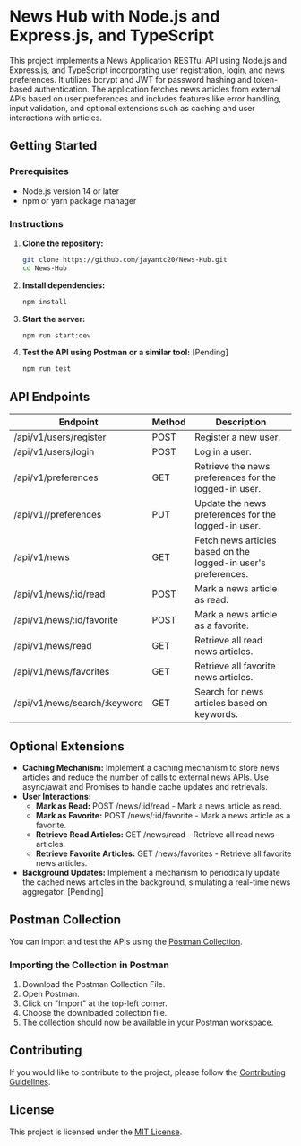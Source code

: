 # News Hub with Node.js and Express.js, and TypeScript

This project implements a News Application RESTful API using Node.js and Express.js, and TypeScript incorporating user registration, login, and news preferences. It utilizes bcrypt and JWT for password hashing and token-based authentication. The application fetches news articles from external APIs based on user preferences and includes features like error handling, input validation, and optional extensions such as caching and user interactions with articles.

## Getting Started

### Prerequisites

- Node.js version 14 or later
- npm or yarn package manager

### Instructions

1. **Clone the repository:**

    ```bash
    git clone https://github.com/jayantc20/News-Hub.git
    cd News-Hub
    ```

2. **Install dependencies:**

    ```bash
    npm install
    ```

3. **Start the server:**

    ```bash
    npm run start:dev
    ```

4. **Test the API using Postman or a similar tool:** [Pending]

    ```bash
    npm run test
    ```

## API Endpoints

| Endpoint                                | Method | Description                                                    |
| ----------------------------------------| ------ | ---------------------------------------------------------------|
| /api/v1/users/register                  | POST   | Register a new user.                                           |
| /api/v1/users/login                     | POST   | Log in a user.                                                 |
| /api/v1/preferences                     | GET    | Retrieve the news preferences for the logged-in user.          |
| /api/v1//preferences                    | PUT    | Update the news preferences for the logged-in user.            |
| /api/v1/news                            | GET    | Fetch news articles based on the logged-in user's preferences. |
| /api/v1/news/:id/read                   | POST   | Mark a news article as read.                                   |
| /api/v1/news/:id/favorite               | POST   | Mark a news article as a favorite.                             |
| /api/v1/news/read                       | GET    | Retrieve all read news articles.                               |
| /api/v1/news/favorites                  | GET    | Retrieve all favorite news articles.                           |
| /api/v1/news/search/:keyword            | GET    | Search for news articles based on keywords.                    |

## Optional Extensions

- **Caching Mechanism:** Implement a caching mechanism to store news articles and reduce the number of calls to external news APIs. Use async/await and Promises to handle cache updates and retrievals.
- **User Interactions:**
    - **Mark as Read:** POST /news/:id/read - Mark a news article as read.
    - **Mark as Favorite:** POST /news/:id/favorite - Mark a news article as a favorite.
    - **Retrieve Read Articles:** GET /news/read - Retrieve all read news articles.
    - **Retrieve Favorite Articles:** GET /news/favorites - Retrieve all favorite news articles.
- **Background Updates:** Implement a mechanism to periodically update the cached news articles in the background, simulating a real-time news aggregator. [Pending]

## Postman Collection

You can import and test the APIs using the [Postman Collection](https://github.com/jayantc20/News-Hub/blob/main/News-Hub.postman_collection.json).

### Importing the Collection in Postman

1. Download the Postman Collection File.
2. Open Postman.
3. Click on "Import" at the top-left corner.
4. Choose the downloaded collection file.
5. The collection should now be available in your Postman workspace.

## Contributing

If you would like to contribute to the project, please follow the [Contributing Guidelines](CONTRIBUTING.md).

## License

This project is licensed under the [MIT License](LICENSE).
